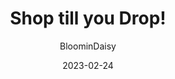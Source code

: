 ---
author: "BloominDaisy"
date: 2023-02-24
title: "Shop till you Drop!"
imagec:  https://tr.rbxcdn.com/1e3bc26a6b209cf68ab893e77ca8ca4a/768/432/Image/Png
description: "Brookhaven Update: More shopping!"
draft: true
---
